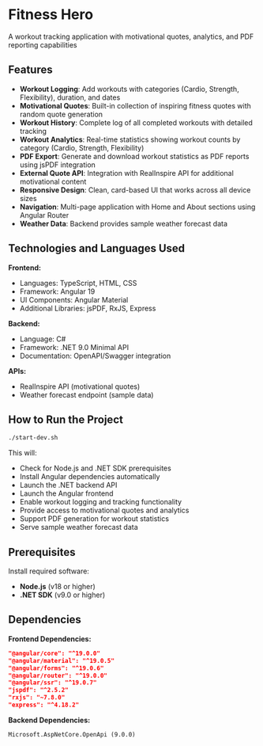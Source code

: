 # Fitness Hero
A workout tracking application with motivational quotes, analytics, and PDF reporting capabilities

## Features
- **Workout Logging**: Add workouts with categories (Cardio, Strength, Flexibility), duration, and dates
- **Motivational Quotes**: Built-in collection of inspiring fitness quotes with random quote generation
- **Workout History**: Complete log of all completed workouts with detailed tracking
- **Workout Analytics**: Real-time statistics showing workout counts by category (Cardio, Strength, Flexibility)
- **PDF Export**: Generate and download workout statistics as PDF reports using jsPDF integration
- **External Quote API**: Integration with RealInspire API for additional motivational content
- **Responsive Design**: Clean, card-based UI that works across all device sizes
- **Navigation**: Multi-page application with Home and About sections using Angular Router
- **Weather Data**: Backend provides sample weather forecast data

## Technologies and Languages Used
**Frontend:**
- Languages: TypeScript, HTML, CSS
- Framework: Angular 19
- UI Components: Angular Material
- Additional Libraries: jsPDF, RxJS, Express

**Backend:**
- Language: C#
- Framework: .NET 9.0 Minimal API
- Documentation: OpenAPI/Swagger integration

**APIs:**
- RealInspire API (motivational quotes)
- Weather forecast endpoint (sample data)

## How to Run the Project
```bash
./start-dev.sh
```

This will:
- Check for Node.js and .NET SDK prerequisites  
- Install Angular dependencies automatically
- Launch the .NET backend API
- Launch the Angular frontend
- Enable workout logging and tracking functionality
- Provide access to motivational quotes and analytics
- Support PDF generation for workout statistics
- Serve sample weather forecast data

## Prerequisites
Install required software:
- **Node.js** (v18 or higher) 
- **.NET SDK** (v9.0 or higher)

## Dependencies

**Frontend Dependencies:**
```json
"@angular/core": "^19.0.0"
"@angular/material": "^19.0.5"
"@angular/forms": "^19.0.6"
"@angular/router": "^19.0.0"
"@angular/ssr": "^19.0.7"
"jspdf": "^2.5.2"
"rxjs": "~7.8.0"
"express": "^4.18.2"
```

**Backend Dependencies:**
```xml
Microsoft.AspNetCore.OpenApi (9.0.0)
```
